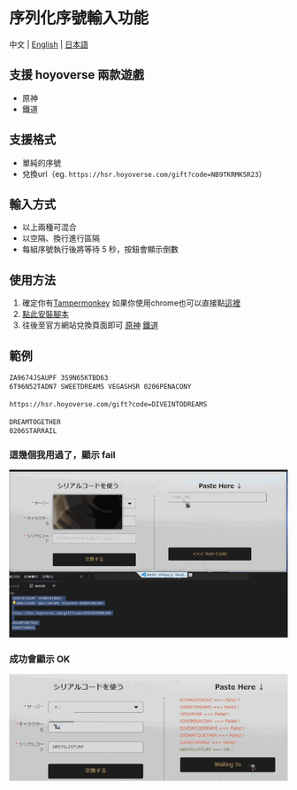 # 序列化序號輸入功能
中文 | [English](./README_en.md) | [日本語](./README_ja.md)

## 支援 hoyoverse 兩款遊戲
- 原神
- 鐵道

## 支援格式
- 單純的序號
- 兌換url（eg. `https://hsr.hoyoverse.com/gift?code=NB9TKRMK5R23`）

## 輸入方式
- 以上兩種可混合
- 以空隔、換行進行區隔
- 每組序號執行後將等待 5 秒，按鈕會顯示倒數

## 使用方法
1. 確定你有[Tampermonkey](https://www.tampermonkey.net/)
   如果你使用chrome也可以直接點[這裡](https://chromewebstore.google.com/detail/tampermonkey/dhdgffkkebhmkfjojejmpbldmpobfkfo)
2. [點此安裝腳本](https://waitforpublish)
3. 往後至官方網站兌換頁面即可
    [原神](https://genshin.hoyoverse.com/gift)
    [鐵道](https://hsr.hoyoverse.com/gift)

## 範例
```
ZA9674JSAUPF 3S9N65KTBD63 
6T96N52TADN7 SWEETDREAMS VEGASHSR 0206PENACONY

https://hsr.hoyoverse.com/gift?code=DIVEINTODREAMS

DREAMTOGETHER
0206STARRAIL
```
### 這幾個我用過了，顯示 fail
![輸入試例](./pic/running.gif)

### 成功會顯示 OK
![輸入成功](./pic/success.jpg)